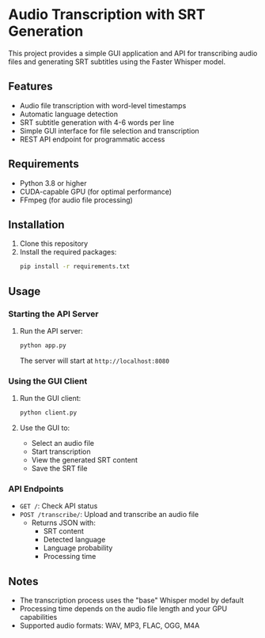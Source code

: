 # Audio Transcription with SRT Generation

This project provides a simple GUI application and API for transcribing audio files and generating SRT subtitles using the Faster Whisper model.

## Features

- Audio file transcription with word-level timestamps
- Automatic language detection
- SRT subtitle generation with 4-6 words per line
- Simple GUI interface for file selection and transcription
- REST API endpoint for programmatic access

## Requirements

- Python 3.8 or higher
- CUDA-capable GPU (for optimal performance)
- FFmpeg (for audio file processing)

## Installation

1. Clone this repository
2. Install the required packages:
   ```bash
   pip install -r requirements.txt
   ```

## Usage

### Starting the API Server

1. Run the API server:
   ```bash
   python app.py
   ```
   The server will start at `http://localhost:8080`

### Using the GUI Client

1. Run the GUI client:
   ```bash
   python client.py
   ```

2. Use the GUI to:
   - Select an audio file
   - Start transcription
   - View the generated SRT content
   - Save the SRT file

### API Endpoints

- `GET /`: Check API status
- `POST /transcribe/`: Upload and transcribe an audio file
  - Returns JSON with:
    - SRT content
    - Detected language
    - Language probability
    - Processing time

## Notes

- The transcription process uses the "base" Whisper model by default
- Processing time depends on the audio file length and your GPU capabilities
- Supported audio formats: WAV, MP3, FLAC, OGG, M4A 
